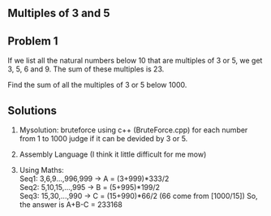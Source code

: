## Multiples of 3 and 5

## Problem 1

If we list all the natural numbers below 10 that are multiples of 3 or 5, we get 3, 5, 6 and 9. The sum of these multiples is 23.

Find the sum of all the multiples of 3 or 5 below 1000.

## Solutions

1. Mysolution: bruteforce using c++ (BruteForce.cpp)
for each number from 1 to 1000 judge if it can be devided by 3 or 5.

2. Assembly Language (I think it little difficult for me mow)

3. Using Maths:  
Seq1: 3,6,9...,996,999 -> A = (3+999)*333/2  
Seq2: 5,10,15,...,995  -> B = (5+995)*199/2  
Seq3: 15,30,...,990    -> C = (15+990)*66/2     (66 come from [1000/15])
So, the answer is A+B-C = 233168